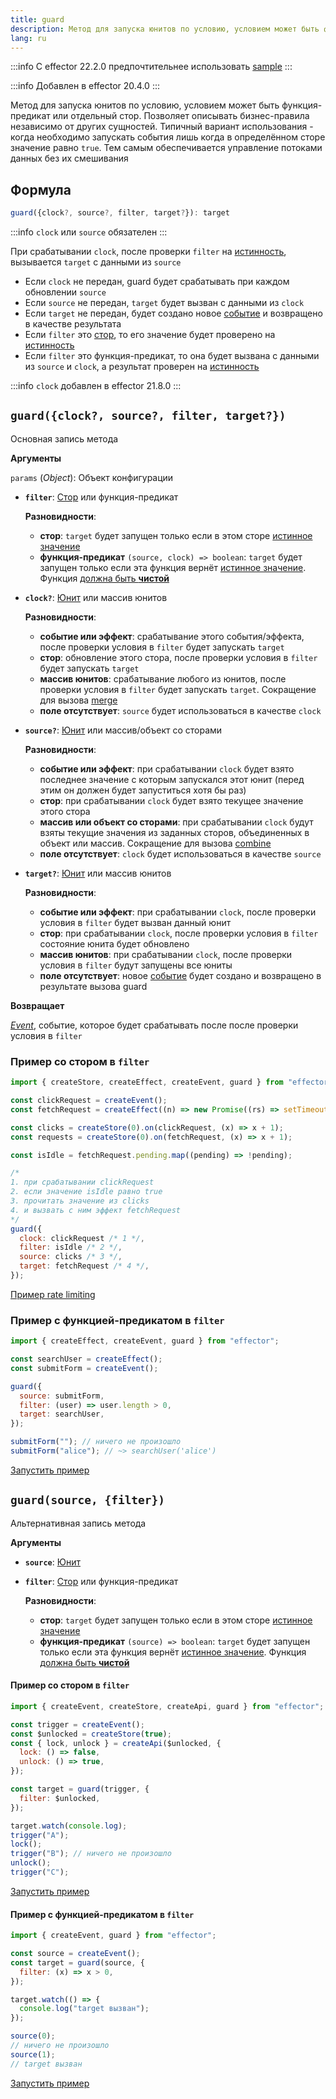 ```yaml
---
title: guard
description: Метод для запуска юнитов по условию, условием может быть функция-предикат или отдельный стор. Позволяет описывать бизнес-правила независимо от других сущностей
lang: ru
---
```


:::info
C effector 22.2.0 предпочтительнее использовать [sample](/ru/api/effector/sample)
:::

:::info
Добавлен в effector 20.4.0
:::

Метод для запуска юнитов по условию, условием может быть функция-предикат или отдельный стор. Позволяет описывать бизнес-правила независимо от других сущностей.
Типичный вариант использования - когда необходимо запускать события лишь когда в определённом сторе значение равно `true`. Тем самым обеспечивается управление потоками данных без их смешивания

## Формула

```ts
guard({clock?, source?, filter, target?}): target
```

:::info
`clock` или `source` обязателен
:::

При срабатывании `clock`, после проверки `filter` на [истинность](https://developer.mozilla.org/ru/docs/Glossary/Truthy), вызывается `target` с данными из `source`

- Если `clock` не передан, guard будет срабатывать при каждом обновлении `source`
- Если `source` не передан, `target` будет вызван с данными из `clock`
- Если `target` не передан, будет создано новое [событие](/ru/api/effector/Event) и возвращено в качестве результата
- Если `filter` это [стор](/ru/api/effector/Store), то его значение будет проверено на [истинность](https://developer.mozilla.org/ru/docs/Glossary/Truthy)
- Если `filter` это функция-предикат, то она будет вызвана с данными из `source` и `clock`, а результат проверен на [истинность](https://developer.mozilla.org/ru/docs/Glossary/Truthy)

:::info
`clock` добавлен в effector 21.8.0
:::

## `guard({clock?, source?, filter, target?})`

Основная запись метода

**Аргументы**

`params` (_Object_): Объект конфигурации

- **`filter`**: [Стор](/ru/api/effector/Store) или функция-предикат

  **Разновидности**:

  - **стор**: `target` будет запущен только если в этом сторе [истинное значение](https://developer.mozilla.org/ru/docs/Glossary/Truthy)
  - **функция-предикат** `(source, clock) => boolean`: `target` будет запущен только если эта функция вернёт [истинное значение](https://developer.mozilla.org/ru/docs/Glossary/Truthy). Функция [должна быть **чистой**](/ru/explanation/glossary#purity)

- **`clock?`**: [Юнит](/ru/explanation/glossary#common-unit) или массив юнитов

  **Разновидности**:

  - **событие или эффект**: срабатывание этого события/эффекта, после проверки условия в `filter` будет запускать `target`
  - **стор**: обновление этого стора, после проверки условия в `filter` будет запускать `target`
  - **массив юнитов**: срабатывание любого из юнитов, после проверки условия в `filter` будет запускать `target`. Сокращение для вызова [merge](/ru/api/effector/merge)
  - **поле отсутствует**: `source` будет использоваться в качестве `clock`

- **`source?`**: [Юнит](/ru/explanation/glossary#common-unit) или массив/объект со сторами

  **Разновидности**:

  - **событие или эффект**: при срабатывании `clock` будет взято последнее значение с которым запускался этот юнит (перед этим он должен будет запуститься хотя бы раз)
  - **стор**: при срабатывании `clock` будет взято текущее значение этого стора
  - **массив или объект со сторами**: при срабатывании `clock` будут взяты текущие значения из заданных сторов, объединенных в объект или массив. Сокращение для вызова [combine](/ru/api/effector/combine)
  - **поле отсутствует**: `clock` будет использоваться в качестве `source`

- **`target?`**: [Юнит](/ru/explanation/glossary#common-unit) или массив юнитов

  **Разновидности**:

  - **событие или эффект**: при срабатывании `clock`, после проверки условия в `filter` будет вызван данный юнит
  - **стор**: при срабатывании `clock`, после проверки условия в `filter` состояние юнита будет обновлено
  - **массив юнитов**: при срабатывании `clock`, после проверки условия в `filter` будут запущены все юниты
  - **поле отсутствует**: новое [событие](/ru/api/effector/Event) будет создано и возвращено в результате вызова guard

**Возвращает**

[_Event_](/ru/api/effector/Event), событие, которое будет срабатывать после после проверки условия в `filter`

### Пример со стором в `filter`

```js
import { createStore, createEffect, createEvent, guard } from "effector";

const clickRequest = createEvent();
const fetchRequest = createEffect((n) => new Promise((rs) => setTimeout(rs, 2500, n)));

const clicks = createStore(0).on(clickRequest, (x) => x + 1);
const requests = createStore(0).on(fetchRequest, (x) => x + 1);

const isIdle = fetchRequest.pending.map((pending) => !pending);

/*
1. при срабатывании clickRequest
2. если значение isIdle равно true
3. прочитать значение из clicks
4. и вызвать с ним эффект fetchRequest
*/
guard({
  clock: clickRequest /* 1 */,
  filter: isIdle /* 2 */,
  source: clicks /* 3 */,
  target: fetchRequest /* 4 */,
});
```

[Пример rate limiting](https://share.effector.dev/zLB4NwNV)

### Пример с функцией-предикатом в `filter`

```js
import { createEffect, createEvent, guard } from "effector";

const searchUser = createEffect();
const submitForm = createEvent();

guard({
  source: submitForm,
  filter: (user) => user.length > 0,
  target: searchUser,
});

submitForm(""); // ничего не произошло
submitForm("alice"); // ~> searchUser('alice')
```

[Запустить пример](https://share.effector.dev/84j97tZ7)

## `guard(source, {filter})`

Альтернативная запись метода

**Аргументы**

- **`source`**: [Юнит](/ru/explanation/glossary#common-unit)
- **`filter`**: [Стор](/ru/api/effector/Store) или функция-предикат

  **Разновидности**:

  - **стор**: `target` будет запущен только если в этом сторе [истинное значение](https://developer.mozilla.org/ru/docs/Glossary/Truthy)
  - **функция-предикат** `(source) => boolean`: `target` будет запущен только если эта функция вернёт [истинное значение](https://developer.mozilla.org/ru/docs/Glossary/Truthy). Функция [должна быть **чистой**](/ru/explanation/glossary#purity)

#### Пример со стором в `filter`

```js
import { createEvent, createStore, createApi, guard } from "effector";

const trigger = createEvent();
const $unlocked = createStore(true);
const { lock, unlock } = createApi($unlocked, {
  lock: () => false,
  unlock: () => true,
});

const target = guard(trigger, {
  filter: $unlocked,
});

target.watch(console.log);
trigger("A");
lock();
trigger("B"); // ничего не произошло
unlock();
trigger("C");
```

[Запустить пример](https://share.effector.dev/6bqOCO4y)

#### Пример с функцией-предикатом в `filter`

```js
import { createEvent, guard } from "effector";

const source = createEvent();
const target = guard(source, {
  filter: (x) => x > 0,
});

target.watch(() => {
  console.log("target вызван");
});

source(0);
// ничего не произошло
source(1);
// target вызван
```

[Запустить пример](https://share.effector.dev/ethzpd8Y)
